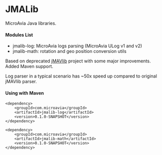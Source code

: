 # JMALib
MicroAvia Java libraries.

#### Modules List
 - jmalib-log: MicroAvia logs parsing (MicroAvia ULog v1 and v2)
 - jmalib-math: rotation and geo position conversion utils

Based on deprecated [jMAVlib](https://github.com/DrTon/jMAVlib) project with some major improvements. Added Maven support.

Log parser in a typical scenario has ~50x speed up compared to original jMAVlib parser.

#### Using with Maven
```
<dependency>
    <groupId>com.microavia</groupId>
    <artifactId>jmalib-log</artifactId>
    <version>0.1.0-SNAPSHOT</version>
</dependency>

<dependency>
    <groupId>com.microavia</groupId>
    <artifactId>jmalib-math</artifactId>
    <version>0.1.0-SNAPSHOT</version>
</dependency>
        
```
